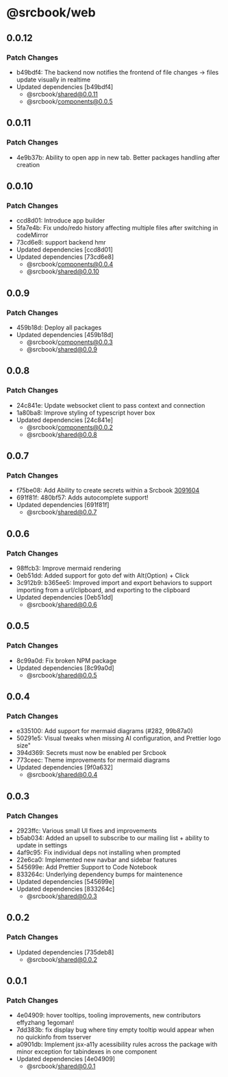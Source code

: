 # @srcbook/web

## 0.0.12

### Patch Changes

- b49bdf4: The backend now notifies the frontend of file changes -> files update visually in realtime
- Updated dependencies [b49bdf4]
  - @srcbook/shared@0.0.11
  - @srcbook/components@0.0.5

## 0.0.11

### Patch Changes

- 4e9b37b: Ability to open app in new tab. Better packages handling after creation

## 0.0.10

### Patch Changes

- ccd8d01: Introduce app builder
- 5fa7e4b: Fix undo/redo history affecting multiple files after switching in codeMirror
- 73cd6e8: support backend hmr
- Updated dependencies [ccd8d01]
- Updated dependencies [73cd6e8]
  - @srcbook/components@0.0.4
  - @srcbook/shared@0.0.10

## 0.0.9

### Patch Changes

- 459b18d: Deploy all packages
- Updated dependencies [459b18d]
  - @srcbook/components@0.0.3
  - @srcbook/shared@0.0.9

## 0.0.8

### Patch Changes

- 24c841e: Update websocket client to pass context and connection
- 1a80ba8: Improve styling of typescript hover box
- Updated dependencies [24c841e]
  - @srcbook/components@0.0.2
  - @srcbook/shared@0.0.8

## 0.0.7

### Patch Changes

- f75be08: Add Ability to create secrets within a Srcbook [3091604](https://github.com/srcbookdev/srcbook/commit/30916042f1f2af937c8b188d794c522408e9c4e0)
- 691f81f: 480bf57: Adds autocomplete support!
- Updated dependencies [691f81f]
  - @srcbook/shared@0.0.7

## 0.0.6

### Patch Changes

- 98ffcb3: Improve mermaid rendering
- 0eb51dd: Added support for goto def with Alt(Option) + Click
- 3c912b9: b365ee5: Improved import and export behaviors to support importing from a url/clipboard, and exporting to the clipboard
- Updated dependencies [0eb51dd]
  - @srcbook/shared@0.0.6

## 0.0.5

### Patch Changes

- 8c99a0d: Fix broken NPM package
- Updated dependencies [8c99a0d]
  - @srcbook/shared@0.0.5

## 0.0.4

### Patch Changes

- e335100: Add support for mermaid diagrams (#282, 99b87a0)
- 50291e5: Visual tweaks when missing AI configuration, and Prettier logo size"
- 394d369: Secrets must now be enabled per Srcbook
- 773ceec: Theme improvements for mermaid diagrams
- Updated dependencies [9f0a632]
  - @srcbook/shared@0.0.4

## 0.0.3

### Patch Changes

- 2923ffc: Various small UI fixes and improvements
- b5ab034: Added an upsell to subscribe to our mailing list + ability to update in settings
- 4af9c95: Fix individual deps not installing when prompted
- 22e6ca0: Implemented new navbar and sidebar features
- 545699e: Add Prettier Support to Code Notebook
- 833264c: Underlying dependency bumps for maintenence
- Updated dependencies [545699e]
- Updated dependencies [833264c]
  - @srcbook/shared@0.0.3

## 0.0.2

### Patch Changes

- Updated dependencies [735deb8]
  - @srcbook/shared@0.0.2

## 0.0.1

### Patch Changes

- 4e04909: hover tooltips, tooling improvements, new contributors effyzhang 1egoman!
- 7dd383b: fix display bug where tiny empty tooltip would appear when no quickinfo from tsserver
- a0901db: Implement jsx-a11y acessibility rules across the package with minor exception for tabindexes in one component
- Updated dependencies [4e04909]
  - @srcbook/shared@0.0.1
